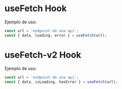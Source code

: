 # useFetch Hook

Ejemplo de uso:

```javascript
const url = 'endpoint de una api';
const { data, loading, error } = useFetch(url);
```

# useFetch-v2 Hook

Ejemplo de uso:

```javascript
const url = 'endpoint de una api';
const { data, isLoading, hasError } = useFetch(url);
```
